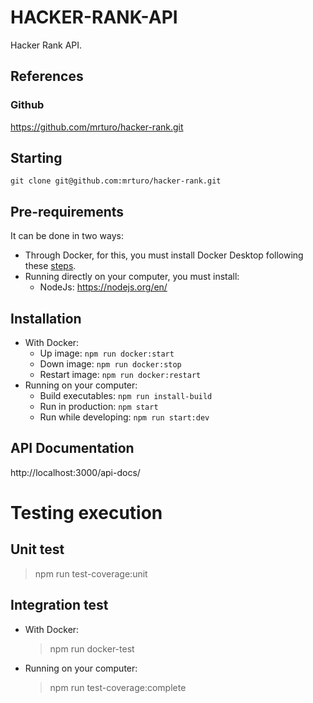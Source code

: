 # HACKER-RANK-API

Hacker Rank API.

## References

### Github

https://github.com/mrturo/hacker-rank.git

## Starting

`git clone git@github.com:mrturo/hacker-rank.git`

## Pre-requirements

It can be done in two ways:

- Through Docker, for this, you must install Docker Desktop following these [steps](https://www.docker.com/get-started/).
- Running directly on your computer, you must install:
  - NodeJs: https://nodejs.org/en/

## Installation

- With Docker:
  - Up image: `npm run docker:start`
  - Down image: `npm run docker:stop`
  - Restart image: `npm run docker:restart`
- Running on your computer:
  - Build executables: `npm run install-build`
  - Run in production: `npm start`
  - Run while developing: `npm run start:dev`

## API Documentation

http://localhost:3000/api-docs/

# Testing execution

## Unit test

> npm run test-coverage:unit

## Integration test

- With Docker:
  > npm run docker-test
- Running on your computer:
  > npm run test-coverage:complete
